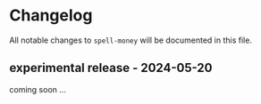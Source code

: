 # Changelog

All notable changes to `spell-money` will be documented in this file.

## experimental release - 2024-05-20

coming soon ...

